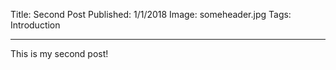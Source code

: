 Title: Second Post
Published: 1/1/2018
Image: someheader.jpg
Tags: Introduction

---
This is my second post!
